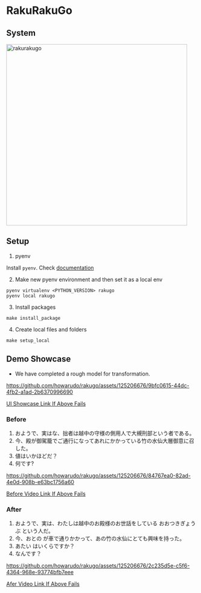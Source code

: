 # RakuRakuGo

## System

<img width="479" alt="rakurakugo" src="https://github.com/howarudo/rakugo/assets/125206676/2af00643-80be-46c3-8c0c-b30a84597b21">


## Setup
1. pyenv

Install `pyenv`. Check [documentation](https://github.com/pyenv/pyenv)

2. Make new pyenv environment and then set it as a local env
```
pyenv virtualenv <PYTHON_VERSION> rakugo
pyenv local rakugo
```

3. Install packages
```
make install_package
```

4. Create local files and folders
```
make setup_local
```

## Demo Showcase
- We have completed a rough model for transformation.

https://github.com/howarudo/rakugo/assets/125206676/9bfc0615-44dc-4fb2-a1ad-2b6370996690

[UI Showcase Link If Above Fails](https://drive.google.com/file/d/17dy5GVw1CVPWwV1DiJc90YA54MPSvs26/view?usp=sharing)
### Before
  1. おようで、実はな、拙者は越中の守様の側用人で大槻刑部という者である。
  2. 今、殿が御駕籠でご通行になってあれにかかっている竹の水仙大層御意に召した。
  3. 値はいかほどだ？
  4. 何です?

https://github.com/howarudo/rakugo/assets/125206676/84767ea0-82ad-4e0d-908b-e63bc1756a60

[Before Video Link If Above Fails](https://drive.google.com/file/d/1i_2EBc4YcFihXoWBPU8BWlX8DlKxWMJl/view?usp=sharing)

### After
  1. おようで、実は、わたしは越中のお殿様のお世話をしている おおつきぎょうぶ という人だ。
  2. 今、おとの が車で通りかかって、あの竹の水仙にとても興味を持った。
  4. あたい はいくらですか？
  5. なんです？

https://github.com/howarudo/rakugo/assets/125206676/2c235d5e-c5f6-4364-968e-93774bfb7eee

[Afer Video Link If Above Fails](https://drive.google.com/file/d/1GVf-6yaQzZYyH8XossaEWWSM5jwNx_vo/view?usp=sharing)
